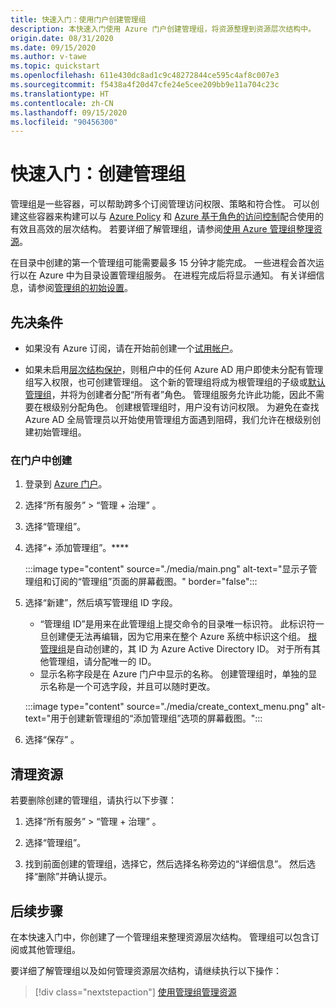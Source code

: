 ```yaml
---
title: 快速入门：使用门户创建管理组
description: 本快速入门使用 Azure 门户创建管理组，将资源整理到资源层次结构中。
origin.date: 08/31/2020
ms.date: 09/15/2020
ms.author: v-tawe
ms.topic: quickstart
ms.openlocfilehash: 611e430dc8ad1c9c48272844ce595c4af8c007e3
ms.sourcegitcommit: f5438a4f20d47cfe24e5cee209bb9e11a704c23c
ms.translationtype: HT
ms.contentlocale: zh-CN
ms.lasthandoff: 09/15/2020
ms.locfileid: "90456300"
---
```

# <a name="quickstart-create-a-management-group"></a>快速入门：创建管理组

管理组是一些容器，可以帮助跨多个订阅管理访问权限、策略和符合性。 可以创建这些容器来构建可以与 [Azure Policy](../policy/overview.md) 和 [Azure 基于角色的访问控制](../../role-based-access-control/overview.md)配合使用的有效且高效的层次结构。 若要详细了解管理组，请参阅[使用 Azure 管理组整理资源](overview.md)。

在目录中创建的第一个管理组可能需要最多 15 分钟才能完成。 一些进程会首次运行以在 Azure 中为目录设置管理组服务。 在进程完成后将显示通知。 有关详细信息，请参阅[管理组的初始设置](./overview.md#initial-setup-of-management-groups)。

## <a name="prerequisites"></a>先决条件

- 如果没有 Azure 订阅，请在开始前创建一个[试用帐户](https://wd.azure.cn/pricing/1rmb-trial/)。

- 如果未启用[层次结构保护](./how-to/protect-resource-hierarchy.md#setting---require-authorization)，则租户中的任何 Azure AD 用户即使未分配有管理组写入权限，也可创建管理组。 这个新的管理组将成为根管理组的子级或[默认管理组](./how-to/protect-resource-hierarchy.md#setting---default-management-group)，并将为创建者分配“所有者”角色。 管理组服务允许此功能，因此不需要在根级别分配角色。 创建根管理组时，用户没有访问权限。 为避免在查找 Azure AD 全局管理员以开始使用管理组方面遇到阻碍，我们允许在根级别创建初始管理组。

### <a name="create-in-portal"></a>在门户中创建

1. 登录到 [Azure 门户](https://portal.azure.cn)。

1. 选择“所有服务” > “管理 + 治理” 。

1. 选择“管理组”。

1. 选择“+ 添加管理组”。****

   :::image type="content" source="./media/main.png" alt-text="显示子管理组和订阅的“管理组”页面的屏幕截图。" border="false":::

1. 选择“新建”，然后填写管理组 ID 字段。

   - “管理组 ID”是用来在此管理组上提交命令的目录唯一标识符。 此标识符一旦创建便无法再编辑，因为它用来在整个 Azure 系统中标识这个组。 [根管理组](./overview.md#root-management-group-for-each-directory)是自动创建的，其 ID 为 Azure Active Directory ID。 对于所有其他管理组，请分配唯一的 ID。
   - 显示名称字段是在 Azure 门户中显示的名称。 创建管理组时，单独的显示名称是一个可选字段，并且可以随时更改。

   :::image type="content" source="./media/create_context_menu.png" alt-text="用于创建新管理组的“添加管理组”选项的屏幕截图。":::

1. 选择“保存” 。

## <a name="clean-up-resources"></a>清理资源

若要删除创建的管理组，请执行以下步骤：

1. 选择“所有服务” > “管理 + 治理” 。

1. 选择“管理组”。

1. 找到前面创建的管理组，选择它，然后选择名称旁边的“详细信息”。
   然后选择“删除”并确认提示。

## <a name="next-steps"></a>后续步骤

在本快速入门中，你创建了一个管理组来整理资源层次结构。 管理组可以包含订阅或其他管理组。

要详细了解管理组以及如何管理资源层次结构，请继续执行以下操作：

> [!div class="nextstepaction"]
> [使用管理组管理资源](./manage.md)